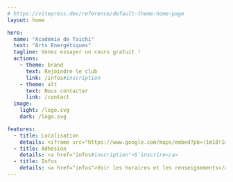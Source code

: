 ```yaml
---
# https://vitepress.dev/reference/default-theme-home-page
layout: home

hero:
  name: "Académie de Taichi"
  text: "Arts Energétiques"
  tagline: Venez essayer un cours gratuit !
  actions:
    - theme: brand
      text: Rejoindre le club
      link: /infos#inscription
    - theme: alt
      text: Nous contacter
      link: /contact
  image:
    light: /logo.svg
    dark: /logo.svg

features:
  - title: Localisation
    details: <iframe src="https://www.google.com/maps/embed?pb=!1m18!1m12!1m3!1d2887.982176842783!2d7.0998798999999995!3d43.6277299!2m3!1f0!2f0!3f0!3m2!1i1024!2i768!4f13.1!3m3!1m2!1s0x12cdd4b62399d627%3A0xcb72465e6540bb8a!2sComplexe%20Sportif%20Pierre%20Operto!5e0!3m2!1sfr!2sfr!4v1755686130812!5m2!1sfr!2sfr" style="border:0;" allowfullscreen="" loading="lazy" referrerpolicy="no-referrer-when-downgrade"></iframe>
  - title: Adhésion
    details: <a href="infos#inscription">S'inscrire</a>
  - title: Infos
    details: <a href="infos">Voir les horaires et les renseignements</a>
---
```


